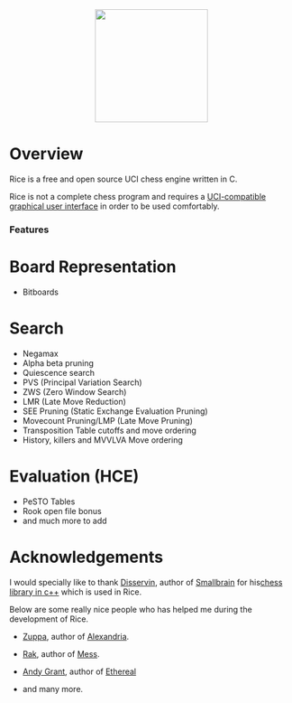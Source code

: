 ﻿<div align="center">
  <a href=".">
    <img src="./images/logo.png" height="200"/>
  </a>
</div>

# Overview

Rice is a free and open source UCI chess engine written in C.

Rice is not a complete chess program and requires a <a href="https://www.chessprogramming.org/UCI#GUIs">UCI-compatible graphical user interface</a> in order to be used comfortably.

### Features
# Board Representation
* Bitboards

# Search

* Negamax
* Alpha beta pruning
* Quiescence search
* PVS (Principal Variation Search)
* ZWS (Zero Window Search)
* LMR (Late Move Reduction)
* SEE Pruning (Static Exchange Evaluation Pruning)
* Movecount Pruning/LMP (Late Move Pruning)
* Transposition Table cutoffs and move ordering
* History, killers and MVVLVA Move ordering

# Evaluation (HCE)
* PeSTO Tables
* Rook open file bonus
* and much more to add

# Acknowledgements

I would specially like to thank <a href="https://github.com/Disservin">Disservin</a>, author of <a href="https://github.com/Disservin/Smallbrain">Smallbrain</a> for his<a href="https://github.com/Disservin/chess-library">chess library in c++</a> which is used in Rice.

Below are some really nice people who has helped me during the development of Rice.
* <a href="https://github.com/pgg106">Zuppa</a>, author of <a href="https://github.com/PGG106/Alexandria/">Alexandria</a>.
* <a href="https://github.com/raklaptudirm">Rak</a>, author of <a href="https://github.com/raklaptudirm/mess">Mess</a>.
* <a href="https://github.com/AndyGrant">Andy Grant</a>, author of <a href="https://github.com/AndyGrant/Ethereal/">Ethereal</a>

* and many more.